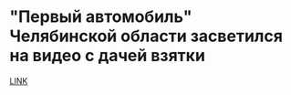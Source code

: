 # "Первый автомобиль" Челябинской области засветился на видео с дачей взятки



[LINK](https://varlamov.ru/1828523.html)